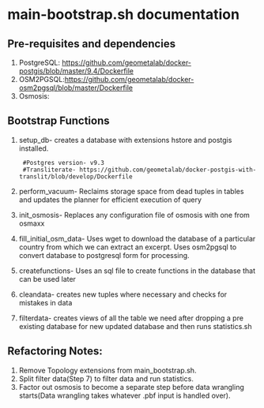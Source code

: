 # main-bootstrap.sh documentation


## Pre-requisites and dependencies

1. PostgreSQL: https://github.com/geometalab/docker-postgis/blob/master/9.4/Dockerfile
2. OSM2PGSQL:https://github.com/geometalab/docker-osm2pgsql/blob/master/Dockerfile
3. Osmosis:


## Bootstrap Functions

1. setup_db- creates a database with extensions hstore and postgis installed.

		#Postgres version- v9.3
		#Transliterate- https://github.com/geometalab/docker-postgis-with-translit/blob/develop/Dockerfile
2. perform_vacuum- Reclaims storage space from dead tuples in tables and updates the planner for efficient execution of query
3. init_osmosis- Replaces any configuration file of osmosis with one from osmaxx
4. fill_initial_osm_data- Uses wget to download the database of a particular country from which we can extract an excerpt. Uses osm2pgsql to convert database to postgresql form for processing.
5. createfunctions- Uses an sql file to create functions in the database that can be used later
6. cleandata- creates new tuples where necessary and checks for mistakes in data
7. filterdata- creates views of all the table we need after dropping a pre existing database for new updated database and then runs statistics.sh


## Refactoring Notes:

1. Remove Topology extensions from main_bootstrap.sh.
2. Split filter data(Step 7) to filter data and run statistics.
3. Factor out osmosis to become a separate step before data wrangling starts(Data wrangling takes whatever .pbf input is handled over).
